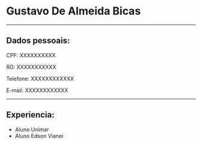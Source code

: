 # Gustavo De Almeida Bicas

---

## Dados pessoais:

CPF: XXXXXXXXXX

RG: XXXXXXXXXXX

Telefone: XXXXXXXXXXXX

E-mail: XXXXXXXXXXXX

---

## Experiencia:

- Aluno Unimar
- Aluno Edson Vianei